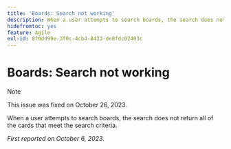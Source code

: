 ```yaml
---
title: 'Boards: Search not working'
description: When a user attempts to search boards, the search does not return all of the cards that meet the search criteria.
hidefromtoc: yes
feature: Agile
exl-id: 8f0dd99e-3f0c-4cb4-8433-de8fdc02403c
---
```

# Boards: Search not working

>[!NOTE]
>
>This issue was fixed on October 26, 2023.

When a user attempts to search boards, the search does not return all of the cards that meet the search criteria.

_First reported on October 6, 2023._
